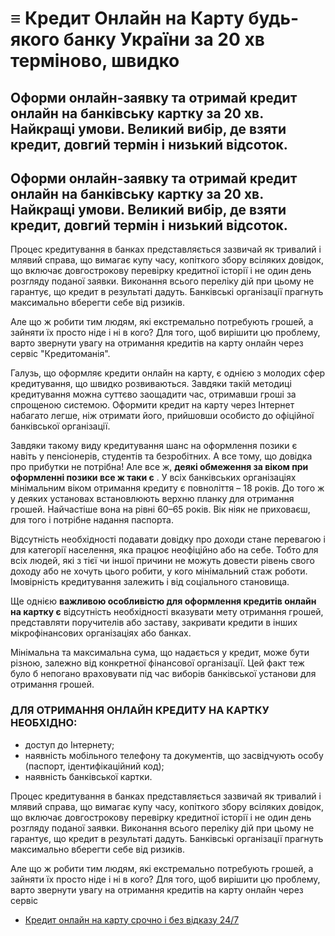 # ≡ Кредит Онлайн на Карту будь-якого банку України за 20 хв терміново, швидко
## Оформи онлайн-заявку та отримай кредит онлайн на банківську картку за 20 хв. Найкращі умови. Великий вибір, де взяти кредит, довгий термін і низький відсоток.
## Оформи онлайн-заявку та отримай кредит онлайн на банківську картку за 20 хв. Найкращі умови. Великий вибір, де взяти кредит, довгий термін і низький відсоток.

Процес кредитування в банках представляється зазвичай як тривалий і млявий справа, що вимагає купу часу, копіткого збору всіляких довідок, що включає довгострокову перевірку кредитної історії і не один день розгляду поданої заявки. Виконання всього переліку дій при цьому не гарантує, що кредит в результаті дадуть. Банківські організації прагнуть максимально вберегти себе від ризиків.

Але що ж робити тим людям, які екстремально потребують грошей, а зайняти їх просто ніде і ні в кого? Для того, щоб вирішити цю проблему, варто звернути увагу на отримання кредитів на карту онлайн через сервіс "Кредитоманія".

Галузь, що оформляє кредити онлайн на карту, є однією з молодих сфер кредитування, що швидко розвиваються. Завдяки такій методиці кредитування можна суттєво заощадити час, отримавши гроші за спрощеною системою. Оформити кредит на карту через Інтернет набагато легше, ніж отримати його, прийшовши особисто до офіційної банківської організації.

Завдяки такому виду кредитування шанс на оформлення позики є навіть у пенсіонерів, студентів та безробітних. А все тому, що довідка про прибутки не потрібна! Але все ж, **деякі обмеження за віком при оформленні позики все ж таки є** . У всіх банківських організаціях мінімальним віком отримання кредиту є повноліття – 18 років. До того ж у деяких установах встановлюють верхню планку для отримання грошей. Найчастіше вона на рівні 60–65 років. Вік ніяк не приховаєш, для того і потрібне надання паспорта.

Відсутність необхідності подавати довідку про доходи стане перевагою і для категорії населення, яка працює неофіційно або на себе. Тобто для всіх людей, які з тієї чи іншої причини не можуть довести рівень свого доходу або не хочуть цього робити, у кого мінімальний стаж роботи. Імовірність кредитування залежить і від соціального становища.

Ще однією **важливою особливістю для оформлення кредитів онлайн на картку є** відсутність необхідності вказувати мету отримання грошей, представляти поручителів або заставу, закривати кредити в інших мікрофінансових організаціях або банках.

Мінімальна та максимальна сума, що надається у кредит, може бути різною, залежно від конкретної фінансової організації. Цей факт теж було б непогано враховувати під час виборів банківської установи для отримання грошей.

### ДЛЯ ОТРИМАННЯ ОНЛАЙН КРЕДИТУ НА КАРТКУ НЕОБХІДНО:

-   доступ до Інтернету;
-   наявність мобільного телефону та документів, що засвідчують особу (паспорт, ідентифікаційний код);
-   наявність банківської картки.

Процес кредитування в банках представляється зазвичай як тривалий і млявий справа, що вимагає купу часу, копіткого збору всіляких довідок, що включає довгострокову перевірку кредитної історії і не один день розгляду поданої заявки. Виконання всього переліку дій при цьому не гарантує, що кредит в результаті дадуть. Банківські організації прагнуть максимально вберегти себе від ризиків.

Але що ж робити тим людям, які екстремально потребують грошей, а зайняти їх просто ніде і ні в кого? Для того, щоб вирішити цю проблему, варто звернути увагу на отримання кредитів на карту онлайн через сервіс
 - [Кредит онлайн на карту срочно і без відказу 24/7](http://kcredit.online/)


